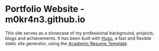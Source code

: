 # Portfolio Website - m0kr4n3.github.io

This site serves as a showcase of my professional background, projects, blogs and achievements. It has been built with [Hugo](https://github.com/gohugoio/hugo), a fast and flexible static site generator, using the [Academic Resume Template](https://github.com/HugoBlox/theme-academic-cv).
